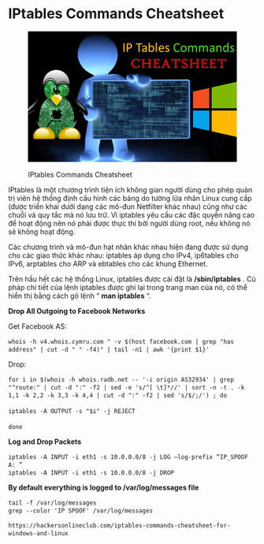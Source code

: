# IPtables Commands Cheatsheet

<figure><img src=".gitbook/assets/IP-Tables-Commands-Cheatsheet.png" alt=""><figcaption><p>IPtables Commands Cheatsheet</p></figcaption></figure>

IPtables là một chương trình tiện ích không gian người dùng cho phép quản trị viên hệ thống định cấu hình các bảng do tường lửa nhân Linux cung cấp (được triển khai dưới dạng các mô-đun Netfilter khác nhau) cũng như các chuỗi và quy tắc mà nó lưu trữ. Vì iptables yêu cầu các đặc quyền nâng cao để hoạt động nên nó phải được thực thi bởi người dùng root, nếu không nó sẽ không hoạt động.

Các chương trình và mô-đun hạt nhân khác nhau hiện đang được sử dụng cho các giao thức khác nhau: iptables áp dụng cho IPv4, ip6tables cho IPv6, arptables cho ARP và ebtables cho các khung Ethernet.

Trên hầu hết các hệ thống Linux, iptables được cài đặt là **/sbin/iptables** . Cú pháp chi tiết của lệnh iptables được ghi lại trong trang man của nó, có thể hiển thị bằng cách gõ lệnh “ **man iptables** “.

**Drop All Outgoing to Facebook Networks**

Get Facebook AS:

```
whois -h v4.whois.cymru.com " -v $(host facebook.com | grep "has address" | cut -d " " -f4)" | tail -n1 | awk '{print $1}'
```

Drop:

```
for i in $(whois -h whois.radb.net -- '-i origin AS32934' | grep "^route:" | cut -d ":" -f2 | sed -e 's/^[ \t]*//' | sort -n -t . -k 1,1 -k 2,2 -k 3,3 -k 4,4 | cut -d ":" -f2 | sed 's/$/;/') ; do

iptables -A OUTPUT -s "$i" -j REJECT

done
```

**Log and Drop Packets**

```
iptables -A INPUT -i eth1 -s 10.0.0.0/8 -j LOG –log-prefix “IP_SPOOF A: ”
iptables -A INPUT -i eth1 -s 10.0.0.0/8 -j DROP
```

**By default everything is logged to /var/log/messages file**

```
tail -f /var/log/messages
grep --color 'IP SPOOF' /var/log/messages
```

```
https://hackersonlineclub.com/iptables-commands-cheatsheet-for-windows-and-linux
```
